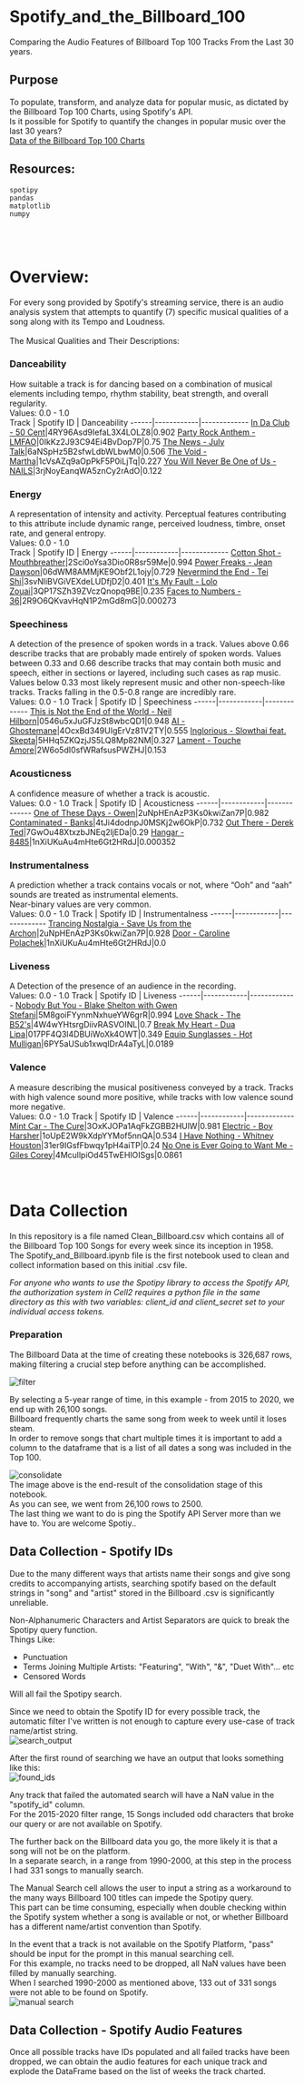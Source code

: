 # Spotify_and_the_Billboard_100
Comparing the Audio Features of Billboard Top 100 Tracks From the Last 30 years.

## Purpose
To populate, transform, and analyze data for popular music, as dictated by the Billboard Top 100 Charts, using Spotify's API.</br>
Is it possible for Spotify to quantify the changes in popular music over the last 30 years?</br>
[Data of the Billboard Top 100 Charts](https://www.kaggle.com/dhruvildave/billboard-the-hot-100-songs)

## Resources:
````
spotipy
pandas
matplotlib
numpy
````

<br></br>

# Overview:
For every song provided by Spotify's streaming service, there is an audio analysis system that attempts to quantify (7) specific musical qualities of a song along with its Tempo and Loudness.</br></br>
The Musical Qualities and Their Descriptions:
### Danceability
How suitable a track is for dancing based on a combination of musical elements including tempo, rhythm stability, beat strength, and overall regularity.</br>
Values: 0.0 - 1.0</br>
Track | Spotify ID | Danceability
------|------------|-------------
[In Da Club - 50 Cent](https://open.spotify.com/track/4RY96Asd9IefaL3X4LOLZ8?si=26d589f455f2430b)|4RY96Asd9IefaL3X4LOLZ8|0.902
[Party Rock Anthem - LMFAO](https://open.spotify.com/track/0IkKz2J93C94Ei4BvDop7P?si=c745933353b34fc2)|0IkKz2J93C94Ei4BvDop7P|0.75
[The News - July Talk](https://open.spotify.com/track/6aNSpHz5B2sfwLdbWLbwM0?si=e78aa628abd64997)|6aNSpHz5B2sfwLdbWLbwM0|0.506
[The Void - Martha](https://open.spotify.com/track/447aLLYaDMpMQhcXDoxLHY?si=ba1535b67b7241eb)|1cVsAZq9aOpPkF5P0iLjTq|0.227
[You Will Never Be One of Us - NAILS](https://open.spotify.com/track/3rjNoyEanqWA5znCy2rAdO?si=b5259981c0ff449a)|3rjNoyEanqWA5znCy2rAdO|0.122

### Energy
A representation of intensity and activity. Perceptual features contributing to this attribute include dynamic range, perceived loudness, timbre, onset rate, and general entropy.</br>
Values: 0.0 - 1.0</br>
Track | Spotify ID | Energy
------|------------|-------------
[Cotton Shot - Mouthbreather](https://open.spotify.com/track/2Sci0oYsa3Dio0R8sr59Me?si=ecfa461704fa4421)|2Sci0oYsa3Dio0R8sr59Me|0.994
[Power Freaks - Jean Dawson](https://open.spotify.com/track/7hICI90u3sVvsX7IaojRxQ?si=a1aa5a3d5da14c4a)|06dWM8AMMjKE9Obf2L1ojy|0.729
[Nevermind the End - Tei Shi](https://open.spotify.com/track/5MECSlFYbCk102mDXqD1ZC?si=5b71e0c548f64edb)|3svNliBVGiVEXdeLUDfjD2|0.401
[It's My Fault - Lolo Zouai](https://open.spotify.com/track/3QP17SZh39ZVczQnopq9BE?si=9cd531e099d643af)|3QP17SZh39ZVczQnopq9BE|0.235
[Faces to Numbers - 36](https://open.spotify.com/track/2R9O6QKvavHqN1P2mGd8mG?si=9642b89858b44277)|2R9O6QKvavHqN1P2mGd8mG|0.000273


### Speechiness
A detection of the presence of spoken words in a track. Values above 0.66 describe tracks that are probably made entirely of spoken words. Values between 0.33 and 0.66 describe tracks that may contain both music and speech, either in sections or layered, including such cases as rap music. Values below 0.33 most likely represent music and other non-speech-like tracks. Tracks falling in the 0.5-0.8 range are incredibly rare.</br>
Values: 0.0 - 1.0
Track | Spotify ID | Speechiness
------|------------|-------------
[This is Not the End of the World - Neil Hilborn](https://open.spotify.com/track/0546u5xJuGFJzSt8wbcQD1?si=8efbf7a008754a3c)|0546u5xJuGFJzSt8wbcQD1|0.948
[AI - Ghostemane](https://open.spotify.com/track/4OcxBd349UIgErVz81V2TY?si=fca4dceb5465464f)|4OcxBd349UIgErVz81V2TY|0.555
[Inglorious - Slowthai feat. Skepta](https://open.spotify.com/track/5HHq5ZKQzjJS5LQ8Mp82NM?si=e1209556599d4ab3)|5HHq5ZKQzjJS5LQ8Mp82NM|0.327
[Lament - Touche Amore](https://open.spotify.com/track/1KA8taNVhk8frOKkrkvs7O?si=f8c375e98f4f4f17)|2W6o5dI0sfWRafsusPWZHJ|0.153


### Acousticness
A confidence measure of whether a track is acoustic.</br>
Values: 0.0 - 1.0
Track | Spotify ID | Acousticness
------|------------|-------------
[One of These Days - Owen](https://open.spotify.com/track/2uNpHEnAzP3Ks0kwiZan7P?si=dcdf488d1c4c4626)|2uNpHEnAzP3Ks0kwiZan7P|0.982
[Contaminated - Banks](https://open.spotify.com/track/4tJi4dodnpJ0MSKj2w6OkP?si=f08f7620e5894813)|4tJi4dodnpJ0MSKj2w6OkP|0.732
[Out There  - Derek Ted](https://open.spotify.com/track/7GwOu48XtxzbJNEq2ljEDa?si=b714d828b665426a)|7GwOu48XtxzbJNEq2ljEDa|0.29
[Hangar - 8485](https://open.spotify.com/track/1nXiUKuAu4mHte6Gt2HRdJ?si=3a24580c3d9e480c)|1nXiUKuAu4mHte6Gt2HRdJ|0.000352


### Instrumentalness
A prediction whether a track contains vocals or not, where “Ooh” and “aah” sounds are treated as instrumental elements.</br>
Near-binary values are very common.</br>
Values: 0.0 - 1.0
Track | Spotify ID | Instrumentalness
------|------------|-------------
[Trancing Nostalgia - Save Us from the Archon](https://open.spotify.com/track/7gZgqLOE9VZjqJQAnUPqrE?si=c9a6996bc4cd4033)|2uNpHEnAzP3Ks0kwiZan7P|0.928
[Door - Caroline Polachek](https://open.spotify.com/track/5YIVVzQcJG7pFhyNo0Ytlh?si=60de28973bef47d5)|1nXiUKuAu4mHte6Gt2HRdJ|0.0


### Liveness
A Detection of the presence of an audience in the recording.</br>
Values: 0.0 - 1.0
Track | Spotify ID | Liveness
------|------------|-------------
[Nobody But You - Blake Shelton with Gwen Stefani](https://open.spotify.com/track/7gZgqLOE9VZjqJQAnUPqrE?si=c9a6996bc4cd4033)|5M8goiFYynmNxhueYW6grR|0.994
[Love Shack - The B52's](https://open.spotify.com/track/4W4wYHtsrgDiivRASVOINL?si=87a774f5486a4e03)|4W4wYHtsrgDiivRASVOINL|0.7
[Break My Heart - Dua Lipa](https://open.spotify.com/track/4PULMUg3AwudcRCzvVmgXT?si=793018649a854eea)|017PF4Q3l4DBUiWoXk4OWT|0.349
[Equip Sunglasses - Hot Mulligan](https://open.spotify.com/track/65FsbGhmuMAz3ESCN9xn0H?si=0effc2f4ccba4285)|6PY5aUSub1xwqlDrA4aTyL|0.0189

### Valence
A measure describing the musical positiveness conveyed by a track. Tracks with high valence sound more positive, while tracks with low valence sound more negative.</br>
Values: 0.0 - 1.0
Track | Spotify ID | Valence
------|------------|-------------
[Mint Car - The Cure](https://open.spotify.com/track/3OxKJOPa1AqFkZGBB2HUlW?si=6bd34aa0f58c46a5)|3OxKJOPa1AqFkZGBB2HUlW|0.981
[Electric - Boy Harsher](https://open.spotify.com/track/1oUpE2W9kXdpYYMof5nnQA?si=8c933ea2eb9b4244)|1oUpE2W9kXdpYYMof5nnQA|0.534
[I Have Nothing - Whitney Houston](https://open.spotify.com/track/31er9IGsfFbwqy1pH4aiTP?si=38e3391445114ca3)|31er9IGsfFbwqy1pH4aiTP|0.24
[No One is Ever Going to Want Me - Giles Corey](https://open.spotify.com/track/4McullpiOd45TwEHlOISgs?si=afa81a8db2f546d9)|4McullpiOd45TwEHlOISgs|0.0861
</br>
<br></br>


# Data Collection
In this repository is a file named Clean_Billboard.csv which contains all of the Billboard Top 100 Songs for every week since its inception in 1958.</br>
The Spotify_and_Billboard.ipynb file is the first notebook used to clean and collect information based on this initial .csv file.</br>

*For anyone who wants to use the Spotipy library to access the Spotify API, the authorization system in Cell2 requires a python file in the same directory as this with two variables: client_id and client_secret set to your individual access tokens.*</br>

### Preparation
The Billboard Data at the time of creating these notebooks is 326,687 rows, making filtering a crucial step before anything can be accomplished.</br>

![filter](https://user-images.githubusercontent.com/14188580/116272741-c5063600-a746-11eb-8508-dd6da47937b6.PNG)

By selecting a 5-year range of time, in this example - from 2015 to 2020, we end up with 26,100 songs.<br>
Billboard frequently charts the same song from week to week until it loses steam.</br>
In order to remove songs that chart multiple times it is important to add a column to the dataframe that is a list of all dates a song was included in the Top 100.</br>

![consolidate](https://user-images.githubusercontent.com/14188580/116271272-71471d00-a745-11eb-9110-938850aa13e2.PNG)
</br>
The image above is the end-result of the consolidation stage of this notebook.</br>
As you can see, we went from 26,100 rows to 2500.</br>
The last thing we want to do is ping the Spotify API Server more than we have to. You are welcome Spotiy..</br>

## Data Collection - Spotify IDs

Due to the many different ways that artists name their songs and give song credits to accompanying artists, searching spotify based on the default strings in "song" and "artist" stored in the Billboard .csv is significantly unreliable.</br>

Non-Alphanumeric Characters and Artist Separators are quick to break the Spotipy query function.</br>
Things Like:
* Punctuation
* Terms Joining Multiple Artists: "Featuring", "With", "&", "Duet With"... etc
* Censored Words

Will all fail the Spotipy search.</br>

Since we need to obtain the Spotify ID for every possible track, the automatic filter I've written is not enough to capture every use-case of track name/artist string.</br>
![search_output](https://user-images.githubusercontent.com/14188580/116273587-7e650b80-a747-11eb-80c4-d4331699d40b.PNG)
</br>

After the first round of searching we have an output that looks something like this:</br>
![found_ids](https://user-images.githubusercontent.com/14188580/116240405-67afbc00-a729-11eb-83a4-ea398238dc5d.PNG)
</br>

Any track that failed the automated search will have a NaN value in the "spotify_id" column.</br>
For the 2015-2020 filter range, 15 Songs included odd characters that broke our query or are not available on Spotify.</br>

The further back on the Billboard data you go, the more likely it is that a song will not be on the platform.</br>
In a separate search, in a range from 1990-2000, at this step in the process I had 331 songs to manually search.</br>

The Manual Search cell allows the user to input a string as a workaround to the many ways Billboard 100 titles can impede the Spotipy query.</br>
This part can be time consuming, especially when double checking within the Spotify system whether a song is available or not, or whether Billboard has a different name/artist convention than Spotify.</br>

In the event that a track is not available on the Spotify Platform, "pass" should be input for the prompt in this manual searching cell.</br>
For this example, no tracks need to be dropped, all NaN values have been filled by manually searching.</br>
When I searched 1990-2000 as mentioned above, 133 out of 331 songs were not able to be found on Spotify.</br>
![manual search](https://user-images.githubusercontent.com/14188580/116242064-2a4c2e00-a72b-11eb-9e87-9472267361cd.PNG)
</br>

## Data Collection - Spotify Audio Features

Once all possible tracks have IDs populated and all failed tracks have been dropped, we can obtain the audio features for each unique track and explode the DataFrame based on the list of weeks the track charted.</br>

